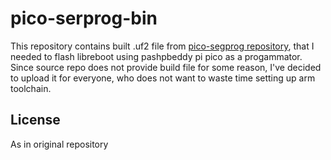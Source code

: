 # pico-serprog-bin
This repository contains built .uf2 file from [pico-segprog repository](https://codeberg.org/libreboot/pico-serprog), that I needed to flash libreboot using pashpbeddy pi pico as a progammator.
Since source repo does not provide build file for some reason, I've decided to upload it for everyone, who does not want to waste time setting up arm toolchain.
## License
As in original repository
